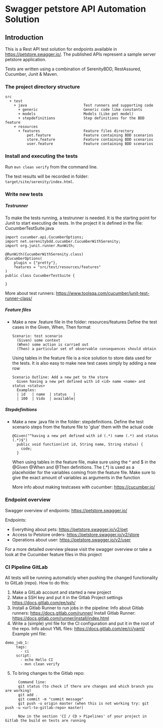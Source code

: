 # Swagger petstore API Automation Solution

## Introduction

This is a Rest API test solution for endpoints available in https://petstore.swagger.io/. The published APIs represent a sample server petstore application.

Tests are written using a combination of SerenityBDD, RestAssured, Cucumber, Junit & Maven.

### The project directory structure

```Gherkin
src
  + test
    + java                          Test runners and supporting code
      + generic                     Generic code like constants
      + models                      Models (Like pet model)
      + stepdefinitions             Step definitions for the BDD feature
    + resources
      + features                    Feature files directory
          pet.feature               Feature containing BDD scenarios
          store.feature             Feature containing BDD scenarios
          user.feature              Feature containing BDD scenarios

```
### Install and executing the tests

Run `mvn clean verify` from the command line.

The test results will be recorded in folder: `target/site/serenity/index.html`.

### Write new tests

##### Testrunner
To make the tests running, a testrunner is needed. It is the starting point for Junit to start executing de tests. 
In the project it is defined in the file: CucumberTestSuite.java

```Gherkin
import cucumber.api.CucumberOptions;
import net.serenitybdd.cucumber.CucumberWithSerenity;
import org.junit.runner.RunWith;

@RunWith(CucumberWithSerenity.class)
@CucumberOptions(
    plugin = {"pretty"},
    features = "src/test/resources/features"
)
public class CucumberTestSuite {

}
```
More about test runners: https://www.toolsqa.com/cucumber/junit-test-runner-class/

##### Feature files
- Make a new .feature file in the folder: resources/features
  Define the test cases in the Given, When, Then format
  
  ```Gherkin
  Scenario: test scenario
    (Given) some context
    (When) some action is carried out
    (Then) a particular set of observable consequences should obtain
  ```
  Using tables in the feature file is a nice solution to store data used for the tests.
  It is also easy to make new test cases simply by adding a new row

  ```Gherkin 
  Scenario Outline: Add a new pet to the store
    Given having a new pet defined with id <id> name <name> and status <status>
    Examples:
    | id   | name  | status   |
    | 100  | Vido  | available|
  ```
##### Stepdefinitions
- Make a new .java file in the folder: stepdefinitions.
  Define the test scenario steps from the feature file to 'glue' them with the actual code

  ```Gherkin
  @Given("^having a new pet defined with id (.*) name (.*) and status (.*)$") 
    public void function(int id, String name, String status) {
      code;
    }
  ```

  When using tables in the feature file, make sure using the ^ and $ in the @Given @When and @Then definitions.
  The (.*) is used as a placeholder for the variables coming from the feature file.
  Make sure to give the exact amount of variables as arguments in the function

  More info about making testcases with cucumber: https://cucumber.io/

### Endpoint overview 

Swagger overview of endpoints: https://petstore.swagger.io/

Endpoints:
- Everything about pets: https://petstore.swagger.io/v2/pet
- Access to Petstore orders: https://petstore.swagger.io/v2/store
- Operations about user: https://petstore.swagger.io/v2/user

For a more detailed overview please visit the swagger overview or take a look at the Cucumber feature files in this project

### CI Pipeline GitLab

All tests will be running automaticly when pushing the changed functionality to GitLab (repo).
How to do this:

1) Make a GitLab account and started a new project 
2) Make a SSH key and put it in the Gitlab Project settings https://docs.gitlab.com/ee/ssh/
3) Install a Gitlab Runner to run jobs in the pipeline: 
      Info about Gitlab runners: https://docs.gitlab.com/runner/
      Install Gitlab Runner: https://docs.gitlab.com/runner/install/index.html
4) Write a (simple) yml file for the CI configuration and put it in the root of the repo.
      Info about YML files: https://docs.gitlab.com/ee/ci/yaml/
Example yml file:
```Gherkin
demo_job_1:
     tags:
       - ci
     script:
       - echo Hello CI
       - mvn clean verify
```
5) To bring changes to the Gitlab repo:
```Gherkin
      Command line:
      git status (to check if there are changes and which branch you are working)
      git add .
      git commit -m "commit message"
      git push -u origin master (when this is not working try: git push -u <url-to-gitlab-repo> master)

      Now in the section 'CI / CD > Pipelines' of your project in Gitlab the build en tests are running
```

```
